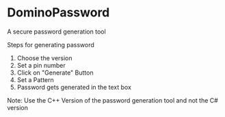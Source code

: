 # DominoPassword
A secure password generation tool     
    
Steps for generating password    
1. Choose the version   
2. Set a pin number   
3. Click on "Generate" Button   
4. Set a Pattern   
5. Password gets generated in the text box    

Note: Use the C++ Version of the password generation tool and not the C# version   

